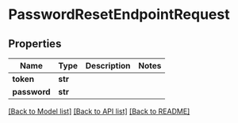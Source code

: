 # PasswordResetEndpointRequest


## Properties

Name | Type | Description | Notes
------------ | ------------- | ------------- | -------------
**token** | **str** |  | 
**password** | **str** |  | 

[[Back to Model list]](../README.md#models) [[Back to API list]](../README.md#api-endpoints) [[Back to README]](../README.md)



